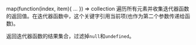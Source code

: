 map(function(index, item){ ... })  ⇒ collection
遍历所有元素并收集迭代器函数的返回值。在迭代器函数中，这个关键字引用当前项(也作为第二个参数传递给函数)。

返回迭代器函数的结果集合，过滤掉`null`和`undefined`。